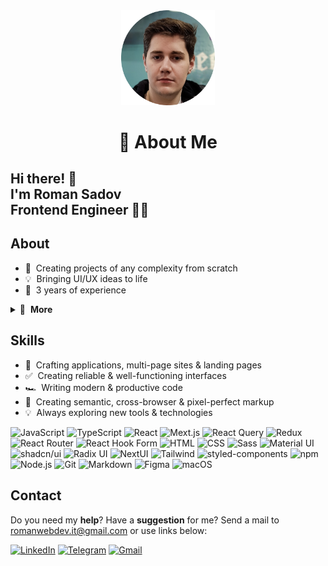 <div align="center">
    <img width="150" src="avatar.png" alt="Logo" />
</div>

<h1 align="center">💫 About Me</h1>

## Hi there! 👋<br>I'm Roman Sadov<br>Frontend Engineer 👨‍💻

## About

- 🚀 &nbsp;Creating projects of any complexity from scratch
- 💡 &nbsp;Bringing UI/UX ideas to life
- 💼 &nbsp;3 years of experience

<details>
  <summary>🔽 &nbsp;<strong>More</strong></summary>

- 🐥 &nbsp;Secretly a duck debugger
- 👔 &nbsp;Organized & standalone
- 🤓 &nbsp;Love to code
- 🌱 &nbsp;Constantly learning
- 📐 &nbsp;Prone to perfectionism
- 🎓 &nbsp;Higher educations
- ☕️ &nbsp;Coffee lover
- 🦄 &nbsp;Believes in unicorns (and clean code)

</details>

## Skills

- 👾 &nbsp;Crafting applications, multi-page sites & landing pages
- ✅ &nbsp;Creating reliable & well-functioning interfaces
- 🏎 &nbsp;Writing modern & productive code
- 🎨 &nbsp;Creating semantic, cross-browser & pixel-perfect markup
- 💡 &nbsp;Always exploring new tools & technologies

![JavaScript](https://img.shields.io/badge/-JavaScript-282828?logo=javascript&logoColor=f7df1e)
![TypeScript](https://img.shields.io/badge/-TypeScript-282828?logo=typescript&logoColor=3178c6)
![React](https://img.shields.io/badge/-React-282828?logo=react&logoColor=61dafb)
![Mext.js](https://img.shields.io/badge/-Next.js-282828?logo=nextdotjs&logoColor=fff)
![React Query](https://img.shields.io/badge/-React_Query-282828?logo=reactquery&logoColor=ff4154)
![Redux](https://img.shields.io/badge/-Redux-282828?logo=redux&logoColor=764abc)
![React Router](https://img.shields.io/badge/-React_Router-282828?logo=reactrouter&logoColor=CA4245)
![React Hook Form](https://img.shields.io/badge/-React_Hook_Form-282828?logo=reacthookform&logoColor=EC5990)
![HTML](https://img.shields.io/badge/-HTML-282828?logo=html5&logoColor=e34f26)
![CSS](https://img.shields.io/badge/-CSS-282828?logo=css3&logoColor=1572b6)
![Sass](https://img.shields.io/badge/-Sass-282828?logo=sass&logoColor=cc6699)
![Material UI](https://img.shields.io/badge/-Material_UI-282828?logo=MUI&logoColor=0081cb)
![shadcn/ui](https://img.shields.io/badge/-shadcn/ui-282828?logo=shadcnui&logoColor=fff)
![Radix UI](https://img.shields.io/badge/-Radix_UI-282828?logo=radixui&logoColor=fff)
![NextUI](https://img.shields.io/badge/-NextUI-282828?logo=nextui&logoColor=fff)
![Tailwind](https://img.shields.io/badge/-Tailwind-282828?logo=tailwindcss&logoColor=35bdf7)
![styled-components](https://img.shields.io/badge/-styled_components-282828?logo=styledcomponents&logoColor=fff)
![npm](https://img.shields.io/badge/-npm-282828?logo=npm&logoColor=cc0100)
![Node.js](https://img.shields.io/badge/-Node.js-282828?logo=node.js&logoColor=339933)
![Git](https://img.shields.io/badge/-Git-282828?logo=git&logoColor=f05032)
![Markdown](https://img.shields.io/badge/-Markdown-282828?logo=markdown&logoColor=white)
![Figma](https://img.shields.io/badge/-Figma-282828?logo=figma&logoColor=f24e1e)
![macOS](https://img.shields.io/badge/-macOS-282828?logo=macos&logoColor=white)

## Contact

Do you need my **help**? Have a **suggestion** for me? Send a mail to romanwebdev.it@gmail.com or use links below:

[<img src="https://img.shields.io/badge/-LinkedIn-0a66c2?logo=linkedin&logoColor=white" alt="LinkedIn" />][linkedin]
[<img src="https://img.shields.io/badge/-Telegram-26a5e4?logo=telegram&logoColor=white" alt="Telegram" />][telegram]
[<img src="https://img.shields.io/badge/-Gmail-ea4335?logo=gmail&logoColor=white" alt="Gmail" />](mailto:romanwebdev.it@gmail.com)

[linkedin]: https://www.linkedin.com/in/romanwebdev-it/
[telegram]: https://t.me/romanwebdev_it
